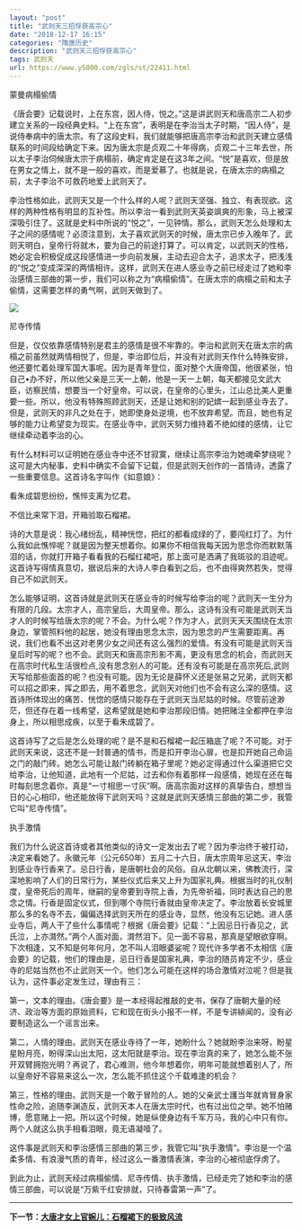 ```yaml
---
layout: "post"
title: "武则天三招俘获高宗心"
date: "2018-12-17 16:15"
categories: "隋唐历史"
description: "武则天三招俘获高宗心"
tags: 武则天
url: https://www.y5000.com/zgls/st/22411.html
---
```






蒙曼病榻偷情

《唐会要》记载说时，上在东宫，因人侍，悦之。”这是讲武则天和唐高宗二人初步建立关系的一段经典史料。“上在东宫”，表明是在李治当太子时期，“因人侍”，是说侍奉病中的唐太宗。有了这段史料，我们就能够把唐高宗李治和武则天建立感情联系的时间段给确定下来。因为唐太宗是贞观二十年得病，贞观二十三年去世，所以太子李治伺候唐太宗于病榻前，确定肯定是在这3年之间。“悦”是喜欢，但是放在男女之情上，就不是一般的喜欢，而是爱慕了。也就是说，在唐太宗的病榻之前，太子李治不可救药地爱上武则天了。

李治性格如此，武则天又是一个什么样的人呢？武则天坚强、独立、有表现欲。这样的两种性格有明显的互补性。所以李治一看到武则天英姿飒爽的形象，马上被深深吸引住了。这就是史料中所说的“悦之”，一见钟情。那么，武则天怎么处理和太子之间的感情呢？必须注意到，太子喜欢武则天的时候，唐太宗已步入晚年了。武则天明白，皇帝行将就木，要为自己的前途打算了。可以肯定，以武则天的性格，她必定会积极促成这段感情进一步向前发展，主动去迎合太子，追求太子，把浅浅的“悦之”变成深深的两情相许。这样，武则天在进人感业寺之前已经走过了她和李治感情三部曲的第一步，我们可以称之为“病榻偷情”。在唐太宗的病榻之前和太子偷情，这需要怎样的勇气啊，武则天做到了。

![](https://img.y5000.com/uploads/allimg/170606/11-1F6061G43H31.jpg)

尼寺传情

但是，仅仅依靠感情特别是君主的感情是很不牢靠的。李治和武则天在唐太宗的病榻之前虽然就两情相悦了，但是，李治即位后，并没有对武则天作什么特殊安排，他还要忙着处理军国大事呢。因为是青年登位，面对整个大唐帝国，他很紧张，怕自己•办不好，所以他父亲是三天一上朝，他是一天一上朝，每天都接见文武大臣，访察民情，想要当一个好皇帝。可以说，在皇帝的心里头，江山总比美人更重要一些。所以，他没有特殊照顾武则天，还是让她和别的妃嫔一起到感业寺去了。但是，武则天的非凡之处在于，她即使身处逆境，也不放弃希望。而且，她也有足够的能力让希望变为现实。在感业寺中，武则天努力维持着不绝如缕的感情，让它继续牵动着李治的心。

有什么材料可以证明她在感业寺中还不甘寂寞，继续让高宗李治为她魂牵梦绕呢？这可是大内秘事，史料中确实不会留下记载，但是武则天创作的一首情诗，透露了一些重要信息。这首诗名字叫作《如意娘》：

看朱成碧思纷纷，憔悴支离为忆君。

不信比来常下泪，开箱验取石榴裙。

诗的大意是说：我心绪纷乱，精神恍惚，把红的都看成绿的了，要闯红灯了。为什么我如此憔悴呢？就是因为整天想着你。如果你不相信我每天因为思念你而默默落泪的话，你就打开箱子看看我的石榴红裙吧，那上面可是洒满了我斑驳的泪迹呢。这首诗写得情真意切，据说后来的大诗人李白看到之后，也不由得爽然若失，觉得自己不如武则天。

怎么能够证明，这首诗就是武则天在感业寺的时候写给李治的呢？武则天一生分为有限的几段。太宗才人，高宗皇后，大周皇帝。那么，这诗有没有可能是武则天当才人的时候写给唐太宗的呢？不会。为什么呢？作为才人，武则天天天围绕在太宗身边，掌管照料他的起居，她没有理由思念太宗，因为思念的产生需要距离。再说，我们也看不出这对老男少女之间还有这么强烈的爱情。有没有可能是武则天当皇后时写的呢？也不会。武则天和唐高宗形影不离，更没有思念的机会，而武则天在高宗时代私生活很检点,没有思念别人的可能。还有没有可能是在高宗死后,武则天写给那些面首的呢？也没有可能。因为无论是薛怀义还是张易之兄弟，武则天都可以招之即来，挥之即去，用不着思念，武则天对他们也不会有这么深的感情。这首诗所体现出的痛苦、恍惚的感情只能存在于武则天当尼姑的时候。尽管前途渺茫，但还存在着一线希望，这希望就是她和李治那段旧情。她把赌注全都押在李治身上，所以相思成疾，以至于看朱成碧了。

这首诗写了之后是怎么处理的呢？是不是和石榴裙一起压箱底了呢？不可能。对于武则天来说，这还不是一封普通的情书，而是扣开李治心扉，也是扣开她自己命运之门的敲门砖。她怎么可能让敲门砖躺在箱子里呢？她必定得通过什么渠道把它交给李治，让他知道，此地有一个尼姑，过去和你有着那样一段感情，她现在还在每时每刻思念着你，真是“一寸相思一寸灰”啊。唐高宗面对这样的真挚告白，想想当日的心心相印，他还能放得下武则天吗？这就是武则天感情三部曲的第二步，我管它叫“尼寺传情”。

执手激情

我们为什么说这首诗或者其他类似的诗文一定发出去了呢？因为李治终于被打动，决定来看她了。永徽元年（公元650年）五月二十六日，唐太宗周年忌这天，李治到感业寺行香来了。忌日行香，是唐朝社会的风俗。自从北朝以来，佛教流行，深深地影响了人们的日常行为，某些仪式后来又上升为国家礼典。根据当时的礼仪制度，皇帝死后的周年，继嗣的皇帝要到寺院上香，为先帝祈福，同时表达自己的思念之情。行香是固定仪式，但到哪个寺院行香就由皇帝决定了。李治放着长安城里那么多的名寺不去，偏偏选择武则天所在的感业寺，显然，他没有忘记她。进人感业寺后，两人干了些什么事情呢？根据《唐会要》记载：“上因忌日行香见之，武氏泣，上亦潸然。”两个人面对面，潸然泪下。见一面不容易，那真是望眼欲穿啊。下次相逢，又不知是何年何月，怎不叫人泪眼婆娑呢？现代许多学者不太相信《唐会要》的记载，他们的理由是，忌日行香是国家礼典，李治的随员肯定不少，感业寺的尼姑当然也不止武则天一个。他们怎么可能在这样的场合激情对泣呢？但是我认为，这件事必定发生过，理由有三：

第一，文本的理由。《唐会要》是一本经得起推敲的史书，保存了唐朝大量的经济、政治等方面的原始资料，它和现在街头小报不一样，不是专讲緋闻的，没有必要制造这么一个谣言出来。

第二，人情的理由。武则天在感业寺待了一年，她盼什么？她就盼李治来呀，盼星星盼月亮，盼得深山出太阳，这太阳就是李治。现在李治真的来了，她怎么能不张开双臂拥抱光明？再说了，君心难测，他今年想着你，明年可能就想着别人了，所以皇帝好不容易来这么一次，怎么能不抓住这个千载难逢的机会？

第三，性格的理由。武则天是一个敢于冒险的人。她的父亲武士護当年就肯冒身家性命之险，追随李渊造反，武则天本人在唐太宗时代，也有过出位之举。她不怕赌博，愿意赌上一把。所以这个时候，她是纵使身边有千军万马，我的心中只有你。两个人就这么执手相看泪眼，竟无语凝噎了。

这件事是武则天和李治感情三部曲的第三步，我管它叫“执手激情”。李治是一个温柔多情、有浪漫气质的青年，经过这么一番激情表演，李治的心被彻底俘虏了。

到此为止，武则天经过病榻偷情、尼寺传情、执手激情，已经走完了她和李治的感情三部曲，可以说是“万紫千红安排就，只待春雷第一声”了。

* * *

**下一节：[大唐才女上官婉儿：石榴裙下的极致风流](https://www.y5000.com/zgls/st/22412.html)**
